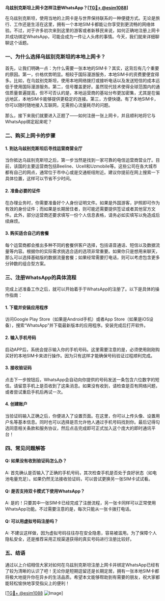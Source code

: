 **乌兹别克斯坦上网卡怎样注册WhatsApp？[[TG💪+ @esim1088](https://t.me/s/esim1088)]**

在乌兹别克斯坦，使用当地的上网卡是与世界保持联系的一种便捷方式。无论是旅行、工作还是生活在这里，拥有一个本地SIM卡都能让你享受到更流畅的网络体验。不过，对于许多初次来到这里的游客或者新移民来说，如何正确地注册上网卡并成功绑定WhatsApp，可能会成为一件让人头疼的事情。今天，我们就来详细聊聊这个话题。

### 一、为什么选择乌兹别克斯坦的本地上网卡？

首先，让我们明确一点：为什么需要一张本地的SIM卡？其实，这背后有几个重要的原因。第一，价格优势明显。相较于国际漫游服务，本地SIM卡的资费要便宜得多。比如，在乌兹别克斯坦，使用本地网络拨打或接听电话以及发送短信的成本远低于使用国际漫游服务。第二，信号覆盖更好。虽然现代技术使得全球范围内的通信质量普遍提高，但不可否认的是，本地运营商的基站分布更加密集，尤其是在偏远地区，本地SIM卡能够提供更稳定的连接。第三，方便快捷。有了本地SIM卡，你可以随时随地接入互联网，无需担心流量耗尽的问题。

那么，接下来我们就要进入正题了——如何注册一张上网卡，并且顺利地将它与WhatsApp绑定起来呢？

### 二、购买上网卡的步骤

#### 1. 到达乌兹别克斯坦后寻找运营商营业厅
当你抵达乌兹别克斯坦之后，第一步当然是找到一家可靠的电信运营商营业厅。目前，该国的主要运营商包括Beeline、Ucell和Uzmobile等。这些公司在各大城市都有自己的网点，通常位于市中心或是交通枢纽附近。建议你提前在网上搜索一下具体位置，这样可以节省不少时间。

#### 2. 准备必要的证件
在办理业务时，你需要准备好个人身份证明文件。如果是外国游客，护照即可作为有效的身份证件；而如果是长期居住者，则可能还需要提供签证或者其他官方文件。此外，部分运营商还要求填写一份个人信息表格，请务必如实填写以免造成后续麻烦。

#### 3. 购买适合自己的套餐
每个运营商都会推出多种不同的套餐供客户选择，包括语音通话、短信以及数据流量等内容。根据你的实际需求挑选合适的选项非常重要。如果你只是想用来聊天，那么可以选择基础版的数据流量套餐；如果经常需要打电话，则可以考虑包含更多分钟数的组合型方案。

### 三、注册WhatsApp的具体流程

完成上述准备工作之后，就可以开始着手于WhatsApp的注册了。以下是具体的操作指南：

#### 1. 下载并安装应用程序
访问Google Play Store（如果是Android手机）或者App Store（如果是iOS设备），搜索“WhatsApp”并下载最新版本的应用程序。安装完成后打开软件。

#### 2. 输入手机号码
启动APP后，系统会提示输入你的手机号码。这里需要注意的是，必须使用刚刚购买好的本地SIM卡来进行操作。因为只有这样才能确保号码验证过程顺利完成。

#### 3. 接收验证码
点击下一步按钮后，WhatsApp会自动向你提供的号码发送一条包含六位数字的短信。请留意手机上是否收到了这条消息。如果没有收到，请检查是否有网络问题，或者尝试重启手机后再试一次。

#### 4. 创建账户
当验证码输入正确之后，你便进入了设置页面。在这里，你可以上传头像、设置用户名等基本信息。同时也可以选择是否允许他人通过手机号码找到你。最后记得勾选同意相关条款和服务协议，然后点击完成即可正式加入这个庞大的即时通讯平台！

### 四、常见问题解答

#### Q: 如果没有收到验证码怎么办？
A: 首先确认是否输入了正确的手机号码，其次检查手机是否处于良好状态（如电池电量充足）。如果仍然无法接收验证码，可以尝试更换另一张SIM卡试试看。

#### Q: 是否支持双卡模式下使用WhatsApp？
A: 是的！只要其中一张SIM卡已经完成了注册流程，另一张卡同样可以正常使用WhatsApp功能。不过需要注意的是，每次只能从一张卡拨打电话。

#### Q: 可以用虚拟号码注册吗？
A: 不建议这样做，因为虚拟号码往往存在安全隐患，容易被滥用。为了保障个人隐私安全，还是推荐采用正规渠道获得的真实号码进行注册比较好。

### 五、结语

通过以上介绍相信大家对如何在乌兹别克斯坦注册上网卡并绑定WhatsApp已经有了较为清晰的认识了吧！无论你是短期逗留还是长期定居，拥有一张本地SIM卡都将极大地提升你在异乡的生活品质。希望本文能够帮助到有需要的朋友，祝大家都能轻松愉快地享受指尖上的便利！

[[TG💪+ @esim1088](https://t.me/s/esim1088) ![Image](https://i.postimg.cc/4NQfJmqS/Snipaste-2025-05-13-00-14-12.png)]